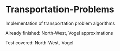 # Transportation-Problems
Implementation of transportation problem algorithms

Already finished:
North-West, Vogel approximations

Test covered:
North-West, Vogel 


